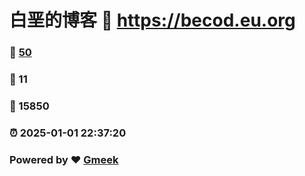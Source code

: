 # 白垩的博客 :link: https://becod.eu.org 
### :page_facing_up: [50](https://becod.eu.org/tag.html) 
### :speech_balloon: 11 
### :hibiscus: 15850 
### :alarm_clock: 2025-01-01 22:37:20 
### Powered by :heart: [Gmeek](https://github.com/Meekdai/Gmeek)

